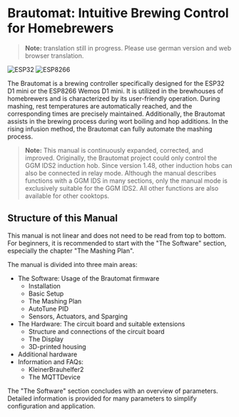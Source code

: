 # Brautomat: Intuitive Brewing Control for Homebrewers

> **Note:** translation still in progress. Please use german version and web browser translation.

![ESP32](https://img.shields.io/static/v1?label=Arduino&message=ESP32&logo=arduino&logoColor=white&color=blue) ![ESP8266](https://img.shields.io/static/v1?label=Arduino&message=ESP8266&logo=arduino&logoColor=white&color=green)

The Brautomat is a brewing controller specifically designed for the ESP32 D1 mini or the ESP8266 Wemos D1 mini. It is utilized in the brewhouses of homebrewers and is characterized by its user-friendly operation. During mashing, rest temperatures are automatically reached, and the corresponding times are precisely maintained. Additionally, the Brautomat assists in the brewing process during wort boiling and hop additions. In the rising infusion method, the Brautomat can fully automate the mashing process.

> **Note:** This manual is continuously expanded, corrected, and improved. Originally, the Brautomat project could only control the GGM IDS2 induction hob. Since version 1.48, other induction hobs can also be connected in relay mode. Although the manual describes functions with a GGM IDS in many sections, only the manual mode is exclusively suitable for the GGM IDS2. All other functions are also available for other cooktops.

## Structure of this Manual

This manual is not linear and does not need to be read from top to bottom. For beginners, it is recommended to start with the "The Software" section, especially the chapter "The Mashing Plan".

The manual is divided into three main areas:

* The Software: Usage of the Brautomat firmware
  * Installation
  * Basic Setup
  * The Mashing Plan
  * AutoTune PID
  * Sensors, Actuators, and Sparging
* The Hardware: The circuit board and suitable extensions
  * Structure and connections of the circuit board
  * The Display
  * 3D-printed housing
* Additional hardware
* Information and FAQs:
  * KleinerBrauhelfer2
  * The MQTTDevice

The "The Software" section concludes with an overview of parameters. Detailed information is provided for many parameters to simplify configuration and application.
